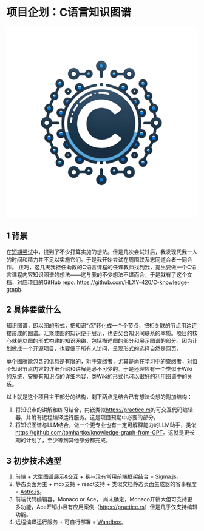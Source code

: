 # 项目企划：C语言知识图谱

![Logo](../public/logo.png)

## 1 背景

在[短期尝试](./workon-list.md)中，提到了不少打算实施的想法。但是几次尝试过后，我发现凭我一人的时间和精力并不足以实施它们。于是我开始尝试在周围联系志同道合者一同合作。
正巧，这几天我担任助教的C语言课程的任课教师找到我，提出要做一个C语言课程内容知识图谱的想法——这与我的不少想法不谋而合，于是就有了这个文档，对应项目的GitHub repo: <https://github.com/HLXY-420/C-knowledge-graph>.

## 2 具体要做什么

知识图谱，即以图的形式，把知识“点”转化成一个个节点，把相关联的节点用边连接形成的图谱。汇聚成图的知识便于展示，也更契合知识间联系的本质。项目的核心就是以图的形式构建的知识网络，包括描述图的部分和展示图谱的部分。因为计划做成一个开源项目，也要便于所有人访问，呈现形式的选择自然是网页。

单个图所能包含的信息是有限的，对于查阅者，尤其是尚在学习中的查阅者，对每个知识节点内容的详细介绍和讲解是必不可少的。于是还理应有一个类似于Wiki的系统，安排有知识点的详细内容，类Wiki的形式也可以很好的利用图谱中的关系。

以上就是这个项目主干部分的结构，剩下两点是结合已有想法设想的附加结构：

1. 将知识点的讲解和练习结合，内嵌类似<https://practice.rs>的可交互代码编辑器，并附有远程编译运行服务。这是项目预期中必要的部分。
2. 将知识图谱与LLM结合，做一个更专业也有一定可解释能力的LLM助手，类似<https://github.com/tomhartke/knowledge-graph-from-GPT>。这就是更长期的计划了，至少等到其他部分都完成。

## 3 初步技术选型

1. 前端 + 大型图谱展示&交互 + 易与现有常用前端框架结合 = [Sigma.js](https://www.sigmajs.org/)。
2. 静态页面为主 + mdx支持 + react支持 + 类似文档静态页面生成器的省事程度 = [Astro.js](https://astro.build/)。
3. 前端代码编辑器，Monaco or Ace， 尚未确定，Monaco开销大但可支持更多功能，Ace开销小且有应用案例（<https://practice.rs>）但是几乎仅支持编辑功能。
4. 远程编译运行服务 + 可自行部署 = [Wandbox](https://wandbox.org/)。
